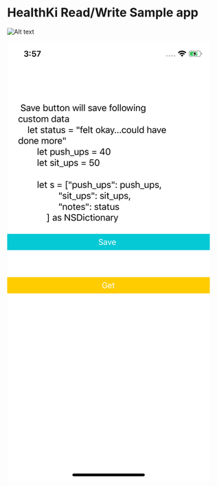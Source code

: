 # HealthKi Read/Write Sample app

![Alt text](relative/path/to/img.jpg?raw=true "Title")


<img src="https://github.com/dipkasyap/HealthKitReadWriteSample/blob/master/Simulator%20Screen%20Shot%20-%20iPhone%2011%20Pro%20-%202020-06-11%20at%2015.57.21.png?raw=true">
